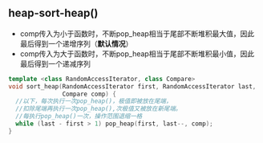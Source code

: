 ## heap-sort-heap()

- comp传入为小于函数时，不断pop_heap相当于尾部不断堆积最大值，因此最后得到一个递增序列（**默认情况**）
- comp传入为大于函数时，不断pop_heap相当于尾部不断堆积最小值，因此最后得到一个递减序列

```c++
template <class RandomAccessIterator, class Compare>
void sort_heap(RandomAccessIterator first, RandomAccessIterator last,
               Compare comp) {
  //以下，每次执行一次pop_heap()，极值即被放在尾端，
  //扣除尾端再执行一次pop_heap(),次极值又被放在新尾端。
  //每执行pop_heap()一次，操作范围退缩一格
  while (last - first > 1) pop_heap(first, last--, comp);
}
```

